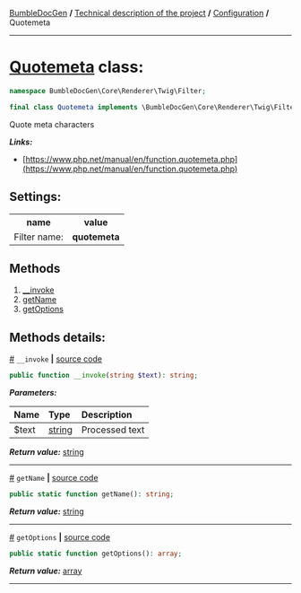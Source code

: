 [BumbleDocGen](../../README.md) **/**
[Technical description of the project](../readme.md) **/**
[Configuration](../01_configuration.md) **/**
Quotemeta

---


# [Quotemeta](https://github.com/bumble-tech/bumble-doc-gen/blob/master/src/Core/Renderer/Twig/Filter/Quotemeta.php#L10) class:

```php
namespace BumbleDocGen\Core\Renderer\Twig\Filter;

final class Quotemeta implements \BumbleDocGen\Core\Renderer\Twig\Filter\CustomFilterInterface
```
Quote meta characters

***Links:***
- [https://www.php.net/manual/en/function.quotemeta.php](https://www.php.net/manual/en/function.quotemeta.php)


<h2>Settings:</h2>

<table>
    <tr>
        <th>name</th>
        <th>value</th>
    </tr>
    <tr>
        <td>Filter name:</td>
        <td><b>quotemeta</b></td>
    </tr>
</table>

## Methods

1. [__invoke](#m-invoke) 
1. [getName](#mgetname) 
1. [getOptions](#mgetoptions) 

## Methods details:

<a name="m-invoke" href="#m-invoke">#</a> `__invoke`  **|** [source code](https://github.com/bumble-tech/bumble-doc-gen/blob/master/src/Core/Renderer/Twig/Filter/Quotemeta.php#L15)
```php
public function __invoke(string $text): string;
```

***Parameters:***

| Name | Type | Description |
|:-|:-|:-|
$text | [string](https://www.php.net/manual/en/language.types.string.php) | Processed text |

***Return value:*** [string](https://www.php.net/manual/en/language.types.string.php)

---

<a name="mgetname" href="#mgetname">#</a> `getName`  **|** [source code](https://github.com/bumble-tech/bumble-doc-gen/blob/master/src/Core/Renderer/Twig/Filter/Quotemeta.php#L20)
```php
public static function getName(): string;
```

***Return value:*** [string](https://www.php.net/manual/en/language.types.string.php)

---

<a name="mgetoptions" href="#mgetoptions">#</a> `getOptions`  **|** [source code](https://github.com/bumble-tech/bumble-doc-gen/blob/master/src/Core/Renderer/Twig/Filter/Quotemeta.php#L25)
```php
public static function getOptions(): array;
```

***Return value:*** [array](https://www.php.net/manual/en/language.types.array.php)

---
